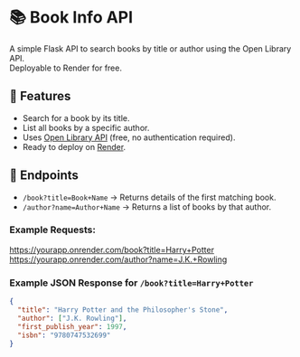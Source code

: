 # 📚 Book Info API

A simple Flask API to search books by title or author using the Open Library API.  
Deployable to Render for free.

## 📌 Features
- Search for a book by its title.
- List all books by a specific author.
- Uses [Open Library API](https://openlibrary.org/developers/api) (free, no authentication required).
- Ready to deploy on [Render](https://render.com).

## 🚀 Endpoints
- `/book?title=Book+Name` → Returns details of the first matching book.
- `/author?name=Author+Name` → Returns a list of books by that author.

### Example Requests:
https://yourapp.onrender.com/book?title=Harry+Potter  
https://yourapp.onrender.com/author?name=J.K.+Rowling

### Example JSON Response for `/book?title=Harry+Potter`
```json
{
  "title": "Harry Potter and the Philosopher's Stone",
  "author": ["J.K. Rowling"],
  "first_publish_year": 1997,
  "isbn": "9780747532699"
}
```

